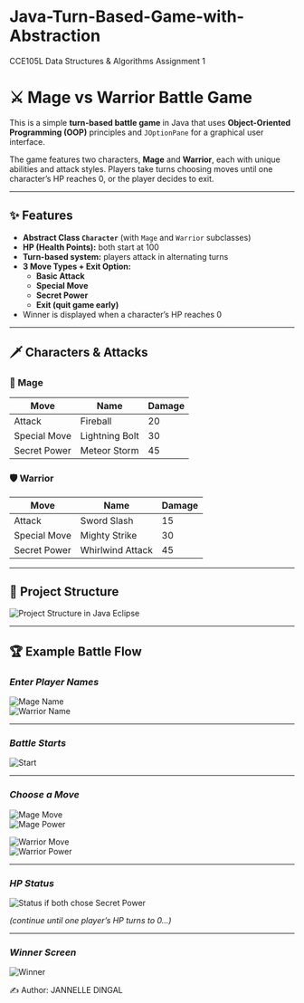 # Java-Turn-Based-Game-with-Abstraction
CCE105L Data Structures &amp; Algorithms Assignment 1

# ⚔️ Mage vs Warrior Battle Game

This is a simple **turn-based battle game** in Java that uses **Object-Oriented Programming (OOP)** principles and `JOptionPane` for a graphical user interface.  

The game features two characters, **Mage** and **Warrior**, each with unique abilities and attack styles. Players take turns choosing moves until one character’s HP reaches 0, or the player decides to exit.

---

## ✨ Features
- **Abstract Class `Character`** (with `Mage` and `Warrior` subclasses)
- **HP (Health Points):** both start at 100
- **Turn-based system:** players attack in alternating turns
- **3 Move Types + Exit Option:**
  - **Basic Attack**
  - **Special Move**
  - **Secret Power**
  - **Exit (quit game early)**
- Winner is displayed when a character’s HP reaches 0

---

## 🗡️ Characters & Attacks

### 🧙 Mage
| Move | Name | Damage |
|------|------|---------|
| Attack | Fireball | 20 |
| Special Move | Lightning Bolt | 30 |
| Secret Power | Meteor Storm | 45 |

### 🛡️ Warrior
| Move | Name | Damage |
|------|------|---------|
| Attack | Sword Slash | 15 |
| Special Move | Mighty Strike | 30 |
| Secret Power | Whirlwind Attack | 45 |

---

## 📂 Project Structure

![Project Structure in Java Eclipse](https://github.com/user-attachments/assets/aa8e3ba1-2765-4d1d-a3b5-e61df6d0a580)

---

## 🏆 Example Battle Flow

### *Enter Player Names*  
![Mage Name](https://github.com/user-attachments/assets/bd453d98-5944-41e9-a112-2d5b53e43ea4)  
![Warrior Name](https://github.com/user-attachments/assets/1c1f791b-5d82-4846-b908-dd70c55d5cf8)  

---

### *Battle Starts*  
![Start](https://github.com/user-attachments/assets/74fa9e55-fbf2-4697-af0b-4b2b0510875e)  

---

### *Choose a Move*  
![Mage Move](https://github.com/user-attachments/assets/bd99081f-7154-419e-b252-5dd3a3ad3c21)  
![Mage Power](https://github.com/user-attachments/assets/d644b717-0642-49f8-9406-82bfafcc1f85)  

![Warrior Move](https://github.com/user-attachments/assets/0257b363-ee17-41b6-bd7d-fb90b5c2b8a6)  
![Warrior Power](https://github.com/user-attachments/assets/49eaebba-f839-407b-b7a8-694ced981c25)  

---

### *HP Status*  
![Status if both chose Secret Power](https://github.com/user-attachments/assets/01568cef-4193-425c-af87-134346a0357b)  

*(continue until one player’s HP turns to 0...)*  

---

### *Winner Screen*  
![Winner](https://github.com/user-attachments/assets/3a467d4e-828c-4fdf-a2ef-660287c0772e)  



✍️ Author: JANNELLE DINGAL
